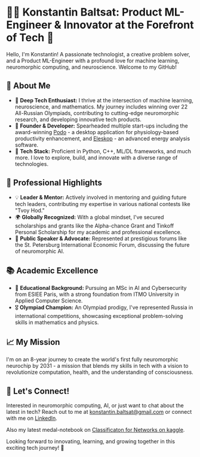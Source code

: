 # 👨‍💻 Konstantin Baltsat: Product ML-Engineer & Innovator at the Forefront of Tech 🚀

Hello, I'm Konstantin! A passionate technologist, a creative problem solver, and a Product ML-Engineer with a profound love for machine learning, neuromorphic computing, and neuroscience. Welcome to my GitHub!

## 🌟 About Me
- 🧠 **Deep Tech Enthusiast:** I thrive at the intersection of machine learning, neuroscience, and mathematics. My journey includes winning over 22 All-Russian Olympiads, contributing to cutting-edge neuromorphic research, and developing innovative tech products.
- 🚀 **Founder & Developer:** Spearheaded multiple start-ups including the award-winning [Podo](https://bit.ly/epfls) - a desktop application for physiology-based productivity enhancement, and [Eleskop](https://eleskop.ru) - an advanced energy analysis software.
- 🤖 **Tech Stack:** Proficient in Python, C++, ML/DL frameworks, and much more. I love to explore, build, and innovate with a diverse range of technologies.

## 💼 Professional Highlights
- 💡 **Leader & Mentor:** Actively involved in mentoring and guiding future tech leaders, contributing my expertise in various national contests like "Tvoy Hod."
- 🌍 **Globally Recognized:** With a global mindset, I've secured scholarships and grants like the Alpha-chance Grant and Tinkoff Personal Scholarship for my academic and professional excellence.
- 🎤 **Public Speaker & Advocate:** Represented at prestigious forums like the St. Petersburg International Economic Forum, discussing the future of neuromorphic AI.

## 📚 Academic Excellence
- 🏫 **Educational Background:** Pursuing an MSc in AI and Cybersecurity from ESIEE Paris, with a strong foundation from ITMO University in Applied Computer Science.
- 🎖️ **Olympiad Champion:** An Olympiad prodigy, I've represented Russia in international competitions, showcasing exceptional problem-solving skills in mathematics and physics.

## 📈 My Mission
I'm on an 8-year journey to create the world's first fully neuromorphic neurochip by 2031 - a mission that blends my skills in tech with a vision to revolutionize computation, health, and the understanding of consciousness.

## 🤝 Let's Connect!
Interested in neuromorphic computing, AI, or just want to chat about the latest in tech? Reach out to me at [konstantin.baltsat@gmail.com](mailto:konstantin.baltsat@gmail.com) or connect with me on [LinkedIn](https://www.linkedin.com/in/baltsat/).

Also my latest medal-notebook on [Classificaton for Networks on kaggle](https://www.kaggle.com/code/spredisbread/type-of-attack-detection).

Looking forward to innovating, learning, and growing together in this exciting tech journey! 🌟
